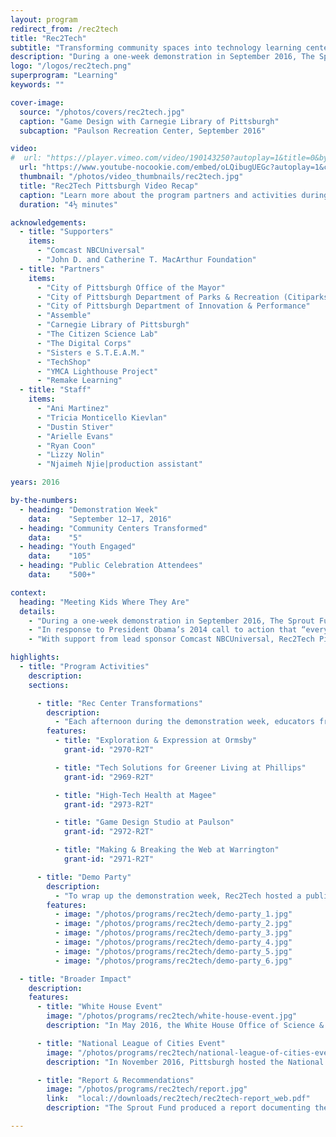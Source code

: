 ```yaml
---
layout: program
redirect_from: /rec2tech
title: "Rec2Tech"
subtitle: "Transforming community spaces into technology learning centers for Pittsburgh youth."
description: "During a one-week demonstration in September 2016, The Sprout Fund worked with the City of Pittsburgh and educators from the Remake Learning Network to transform 5 city-owned recreation centers into technology-enhanced STEAM learning centers."
logo: "/logos/rec2tech.png"
superprogram: "Learning"
keywords: ""

cover-image:
  source: "/photos/covers/rec2tech.jpg"
  caption: "Game Design with Carnegie Library of Pittsburgh"
  subcaption: "Paulson Recreation Center, September 2016"

video:
#  url: "https://player.vimeo.com/video/190143250?autoplay=1&title=0&byline=0&portrait=0"
  url: "https://www.youtube-nocookie.com/embed/oLQibugUEGc?autoplay=1&controls=1&modestbranding=1"
  thumbnail: "/photos/video_thumbnails/rec2tech.jpg"
  title: "Rec2Tech Pittsburgh Video Recap"
  caption: "Learn more about the program partners and activities during the demonstration week in September 2016."
  duration: "4½ minutes"

acknowledgements:
  - title: "Supporters"
    items:
      - "Comcast NBCUniversal"
      - "John D. and Catherine T. MacArthur Foundation"
  - title: "Partners"
    items:
      - "City of Pittsburgh Office of the Mayor"
      - "City of Pittsburgh Department of Parks & Recreation (Citiparks)"
      - "City of Pittsburgh Department of Innovation & Performance"
      - "Assemble"
      - "Carnegie Library of Pittsburgh"
      - "The Citizen Science Lab"
      - "The Digital Corps"
      - "Sisters e S.T.E.A.M."
      - "TechShop"
      - "YMCA Lighthouse Project"
      - "Remake Learning"
  - title: "Staff"
    items:
      - "Ani Martinez"
      - "Tricia Monticello Kievlan"
      - "Dustin Stiver"
      - "Arielle Evans"
      - "Ryan Coon"
      - "Lizzy Nolin"
      - "Njaimeh Njie|production assistant"

years: 2016

by-the-numbers:
  - heading: "Demonstration Week"
    data:    "September 12–17, 2016"
  - heading: "Community Centers Transformed"
    data:    "5"
  - heading: "Youth Engaged"
    data:    "105"
  - heading: "Public Celebration Attendees"
    data:    "500+"

context:
  heading: "Meeting Kids Where They Are"
  details:
    - "During a one-week demonstration in September 2016, The Sprout Fund worked with the City of Pittsburgh and educators from the Remake Learning Network to transform 5 city-owned recreation centers into technology-enhanced STEAM learning centers where youth learned to use technology to express their creativity, solve real-world problems, and build job-ready skills."
    - "In response to President Obama’s 2014 call to action that “every company, every college, every community, every citizen joins us as we lift up makers and builders and doers across the country,” Pittsburgh joined a national movement to transform underutilized municipal assets like recreation centers into youth-centered, technology-enabled, maker learning spaces. For people who lack reliable internet service and access to technology, these “Rec2Tech” transformations can increase digital literacy and cultivate skills connected to future employment."
    - "With support from lead sponsor Comcast NBCUniversal, Rec2Tech Pittsburgh demonstrated how partners from the public, private, and nonprofit sectors can work together to start to address the digital divide and help young people engage with science, technology, engineering, arts, and math (STEAM)."

highlights:
  - title: "Program Activities"
    description:
    sections:

      - title: "Rec Center Transformations"
        description:
          - "Each afternoon during the demonstration week, educators from local nonprofit program providers hosted hands-on learning activities for youth ages 7 to 12. Sessions challenged youth at each rec center to use what they learned from these activities to help solve a community challenge. Meanwhile, rec center staff made sure each session included a healthy snack, physical activity, and dinner to help participants stay engaged."
        features:
          - title: "Exploration & Expression at Ormsby"
            grant-id: "2970-R2T"

          - title: "Tech Solutions for Greener Living at Phillips"
            grant-id: "2969-R2T"

          - title: "High-Tech Health at Magee"
            grant-id: "2973-R2T"

          - title: "Game Design Studio at Paulson"
            grant-id: "2972-R2T"

          - title: "Making & Breaking the Web at Warrington"
            grant-id: "2971-R2T"

      - title: "Demo Party"
        description:
          - "To wrap up the demonstration week, Rec2Tech hosted a public party in Pittsburgh’s Schenley Plaza that made neighborhood programming accessible to everyone in the city. This showcase lifted up the youth participants’ work and raised public awareness of the program."
        features:
          - image: "/photos/programs/rec2tech/demo-party_1.jpg"
          - image: "/photos/programs/rec2tech/demo-party_2.jpg"
          - image: "/photos/programs/rec2tech/demo-party_3.jpg"
          - image: "/photos/programs/rec2tech/demo-party_4.jpg"
          - image: "/photos/programs/rec2tech/demo-party_5.jpg"
          - image: "/photos/programs/rec2tech/demo-party_6.jpg"

  - title: "Broader Impact"
    description:
    features:
      - title: "White House Event"
        image: "/photos/programs/rec2tech/white-house-event.jpg"
        description: "In May 2016, the White House Office of Science & Technology Policy convened more than a dozen cities to take the first steps toward building a nationwide movement to expand access to new and innovative learning opportunities for students living in under-resourced and disadvantaged communities through local Rec2Tech initiatives. Sprout helped lead and coordinate this event."

      - title: "National League of Cities Event"
        image: "/photos/programs/rec2tech/national-league-of-cities-event.jpg"
        description: "In November 2016, Pittsburgh hosted the National League of Cities annual conference. More than 40 leaders from cities across the United States and Canada attended a “mobile workshop” that showcased Pittsburgh’s Rec2Tech demonstration project. Students from Ormbsy Recreation Center attended the event and participated in mini-sessions from each the five Rec2Tech funded projects."

      - title: "Report & Recommendations"
        image: "/photos/programs/rec2tech/report.jpg"
        link:  "local://downloads/rec2tech/rec2tech-report_web.pdf"
        description: "The Sprout Fund produced a report documenting the demonstration project from planning to evaluation. It also included recommendations for replicating similar Rec2Tech programs in other communities."

---
```

